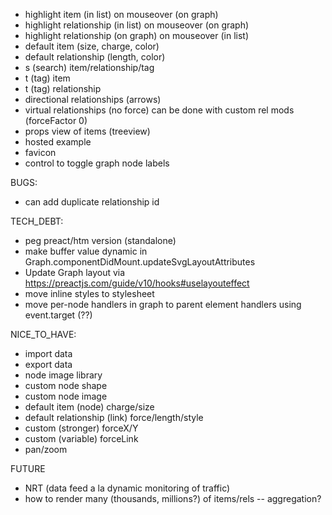 - highlight item (in list) on mouseover (on graph)
- highlight relationship (in list) on mouseover (on graph)
- highlight relationship (on graph) on mouseover (in list)
- default item (size, charge, color)
- default relationship (length, color)
- s (search) item/relationship/tag
- t (tag) item
- t (tag) relationship
- directional relationships (arrows)
- virtual relationships (no force) can be done with custom rel mods (forceFactor 0)
- props view of items (treeview)
- hosted example
- favicon
- control to toggle graph node labels

BUGS:
- can add duplicate relationship id

TECH_DEBT:
- peg preact/htm version (standalone)
- make buffer value dynamic in Graph.componentDidMount.updateSvgLayoutAttributes
- Update Graph layout via https://preactjs.com/guide/v10/hooks#uselayouteffect
- move inline styles to stylesheet
- move per-node handlers in graph to parent element handlers using event.target (??)

NICE_TO_HAVE:
- import data
- export data
- node image library
- custom node shape
- custom node image
- default item (node) charge/size
- default relationship (link) force/length/style
- custom (stronger) forceX/Y
- custom (variable) forceLink
- pan/zoom

FUTURE
- NRT (data feed a la dynamic monitoring of traffic)
- how to render many (thousands, millions?) of items/rels -- aggregation?